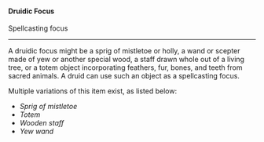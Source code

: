 #### Druidic Focus

Spellcasting focus

---

A druidic focus might be a sprig of mistletoe or holly, a wand or scepter made of yew or another special wood, a staff drawn whole out of a living tree, or a totem object incorporating feathers, fur, bones, and teeth from sacred animals. A druid can use such an object as a spellcasting focus.

Multiple variations of this item exist, as listed below:

- *Sprig of mistletoe*
- *Totem*
- *Wooden staff*
- *Yew wand*